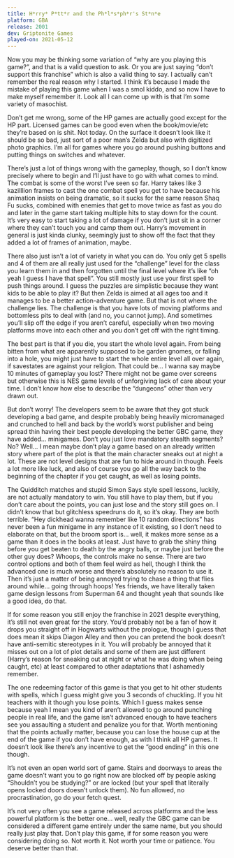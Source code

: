 ```yaml
---
title: H*rry* P*tt*r and the Ph*l*s*ph*r's St*n*e
platform: GBA
release: 2001
dev: Griptonite Games
played-on: 2021-05-12
---
```


Now you may be thinking some variation of “why are you playing this game?”, and that is a valid question to ask. Or you are just saying “don’t support this franchise” which is also a valid thing to say. I actually can’t remember the real reason why I started. I think it’s because I made the mistake of playing this game when I was a smol kiddo, and so now I have to make myself remember it. Look all I can come up with is that I’m some variety of masochist.

Don’t get me wrong, some of the HP games are actually good except for the HP part. Licensed games can be good even when the book/movie/etc they’re based on is shit. Not today. On the surface it doesn’t look like it should be so bad, just sort of a poor man’s Zelda but also with digitized photo graphics. I’m all for games where you go around pushing buttons and putting things on switches and whatever.

There’s just a lot of things wrong with the gameplay, though, so I don’t know precisely where to begin and I’ll just have to go with what comes to mind. The combat is some of the worst I’ve seen so far. Harry takes like 3 kazilllion frames to cast the one combat spell you get to have because his animation insists on being dramatic, so it sucks for the same reason Shaq Fu sucks, combined with enemies that get to move twice as fast as you do and later in the game start taking multiple hits to stay down for the count. It’s very easy to start taking a lot of damage if you don’t just sit in a corner where they can’t touch you and camp them out. Harry’s movement in general is just kinda clunky, seemingly just to show off the fact that they added a lot of frames of animation, maybe.

There also just isn’t a lot of variety in what you can do. You only get 5 spells and 4 of them are all really just used for the “challenge” level for the class you learn them in and then forgotten until the final level where it’s like “oh yeah I guess I have that spell”. You still mostly just use your first spell to push things around. I guess the puzzles are simplistic because they want kids to be able to play it? But then Zelda is aimed at all ages too and it manages to be a better action-adventure game. But that is not where the challenge lies. The challenge is that you have lots of moving platforms and bottomless pits to deal with (and no, you cannot jump). And sometimes you’ll slip off the edge if you aren’t careful, especially when two moving platforms move into each other and you don’t get off with the right timing.

The best part is that if you die, you start the whole level again. From being bitten from what are apparently supposed to be garden gnomes, or falling into a hole, you might just have to start the whole entire level all over again, if savestates are against your religion. That could be… I wanna say maybe 10 minutes of gameplay you lost? There might not be game over screens but otherwise this is NES game levels of unforgiving lack of care about your time. I don’t know how else to describe the “dungeons” other than very drawn out.

But don’t worry! The developers seem to be aware that they got stuck developing a bad game, and despite probably being heavily micromanaged and crunched to hell and back by the world’s worst publisher and being spread thin having their best people developing the better GBC game, they have added… minigames. Don’t you just love mandatory stealth segments? No? Well… I mean maybe don’t play a game based on an already written story where part of the plot is that the main character sneaks out at night a lot. These are not level designs that are fun to hide around in though. Feels a lot more like luck, and also of course you go all the way back to the beginning of the chapter if you get caught, as well as losing points.

The Quidditch matches and stupid Simon Says style spell lessons, luckily, are not actually mandatory to win. You still have to play them, but if you don’t care about the points, you can just lose and the story still goes on. I didn’t know that but glitchless speedruns do it, so it’s okay. They are both terrible. “Hey dickhead wanna remember like 10 random directions” has never been a fun minigame in any instance of it existing, so I don’t need to elaborate on that, but the broom sport is… well, it makes more sense as a game than it does in the books at least. Just have to grab the shiny thing before you get beaten to death by the angry balls, or maybe just before the other guy does? Whoops, the controls make no sense. There are two control options and both of them feel weird as hell, though I think the advanced one is much worse and there’s absolutely no reason to use it. Then it’s just a matter of being annoyed trying to chase a thing that flies around while… going through hoops! Yes friends, we have literally taken game design lessons from Superman 64 and thought yeah that sounds like a good idea, do that.

If for some reason you still enjoy the franchise in 2021 despite everything, it’s still not even great for the story. You’d probably not be a fan of how it drops you straight off in Hogwarts without the prologue, though I guess that does mean it skips Diagon Alley and then you can pretend the book doesn’t have anti-semitic stereotypes in it. You will probably be annoyed that it misses out on a lot of plot details and some of them are just different (Harry’s reason for sneaking out at night or what he was doing when being caught, etc) at least compared to other adaptations that I ashamedly remember.

The one redeeming factor of this game is that you get to hit other students with spells, which I guess might give you 3 seconds of chuckling. If you hit teachers with it though you lose points. Which I guess makes sense because yeah I mean you kind of aren’t allowed to go around punching people in real life, and the game isn’t advanced enough to have teachers see you assaulting a student and penalize you for that. Worth mentioning that the points actually matter, because you can lose the house cup at the end of the game if you don’t have enough, as with I think all HP games. It doesn’t look like there’s any incentive to get the “good ending” in this one though.

It’s not even an open world sort of game. Stairs and doorways to areas the game doesn’t want you to go right now are blocked off by people asking “Shouldn’t you be studying?” or are locked (but your spell that literally opens locked doors doesn’t unlock them). No fun allowed, no procrastination, go do your fetch quest.

It’s not very often you see a game released across platforms and the less powerful platform is the better one… well, really the GBC game can be considered a different game entirely under the same name, but you should really just play that. Don’t play this game, if for some reason you were considering doing so. Not worth it. Not worth your time or patience. You deserve better than that.
